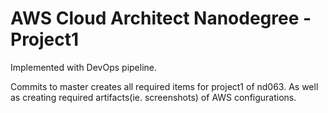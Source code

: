 # AWS Cloud Architect Nanodegree - Project1
Implemented with DevOps pipeline. 

Commits to master creates all required items for project1 of nd063. As well as creating required artifacts(ie. screenshots) of AWS configurations.
